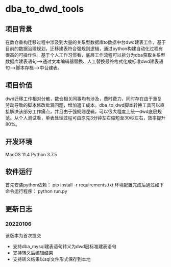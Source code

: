 # dba_to_dwd_tools
## 项目背景
在数仓重构迁移过程中涉及到大量的关系型数据库to数据中台dwd建表工作，基于目前的数据治理规划，迁移建表符合强规则逻辑，通过python构建自动化过程有很高的可操作性。基于个人工作习惯看，底层工作流程可以拆分为dba获取关系型数据库建表语句-->通过文本编辑器替换、人工替换最终格式化成标准dwd建表语句-->脚本存档-->中台建表。
## 项目价值
dwd迁移工作相对分散，数仓相关同事均有涉及，费时费力，同时存在由于重复劳动导致的脚本修改纰漏问题，增加返工成本。dba_to_dwd脚本转换工具可以直接解决该部分工作痛点，并且由于强规则逻辑，可以很大程度上统一dwd底层规范。从个人测试看，单表处理过程可由原先3分钟左右缩短至30秒左右，效率提升80%。
## 开发环境
MacOS 11.4
Python 3.7.5
## 软件运行
首先安装python依赖：
pip install -r requirements.txt
环境配置完成后通过如下命令运行程序：
python run.py
## 更新日志
### 20220106
该版本为首次提交
* 支持dba_mysql建表语句转义为dwd层标准建表语句
* 支持转义后编辑结果
* 支持转义结果以sql文件形式保存到本地
